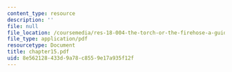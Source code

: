 ```yaml
---
content_type: resource
description: ''
file: null
file_location: /coursemedia/res-18-004-the-torch-or-the-firehose-a-guide-to-section-teaching-spring-2009/8e562128433d9a78c8559e17a935f12f_chapter15.pdf
file_type: application/pdf
resourcetype: Document
title: chapter15.pdf
uid: 8e562128-433d-9a78-c855-9e17a935f12f
---
```

